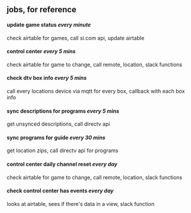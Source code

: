 ## jobs, for reference

#### update game status _every minute_

check airtable for games, call si.com api, update airtable

#### control center _every 5 mins_

check airtable for game to change, call remote, location, slack functions

#### check dtv box info _every 5 mins_

call every locations device via mqtt for every box, callback with each box info

#### sync descriptions for programs _every 5 mins_

get unsynced descriptions, call directv api

#### sync programs for guide _every 30 mins_

get location zips, call directv api for programs

#### control center daily channel reset _every day_

check airtable for game to change, call remote, location, slack functions

#### check control center has events _every day_

looks at airtable, sees if there's data in a view, slack function
